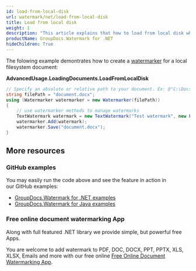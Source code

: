 ```yaml
---
id: load-from-local-disk
url: watermark/net/load-from-local-disk
title: Load from local disk
weight: 1
description: "This article explains that how to load from local disk while using GroupDocs. Watermarks API."
productName: GroupDocs.Watermark for .NET
hideChildren: True
---
```

The folowing example demontrates how to create a [watermarker](https://reference.groupdocs.com/net/watermark/groupdocs.watermark/watermarker/constructors/4) for a local filesystem document:

**AdvancedUsage.LoadingDocuments.LoadFromLocalDisk**

```csharp
// Specify an absolute or relative path to your document. Ex: @"C:\Docs\document.docx"
string filePath = "document.docx";
using (Watermarker watermarker = new Watermarker(filePath))
{
    // use watermarker methods to manage watermarks
    TextWatermark watermark = new TextWatermark("Test watermark", new Font("Arial", 12));
    watermarker.Add(watermark);
    watermarker.Save("document.docx");
}
```

## More resources

### GitHub examples

You may easily run the code above and see the feature in action in our GitHub examples:

* [GroupDocs.Watermark for .NET examples](https://github.com/groupdocs-watermark/GroupDocs.Watermark-for-.NET)
* [GroupDocs.Watermark for Java examples](https://github.com/groupdocs-watermark/GroupDocs.Watermark-for-Java)

### Free online document watermarking App

Along with full featured .NET library we provide simple, but powerful free Apps.

You are welcome to add watermark to PDF, DOC, DOCX, PPT, PPTX, XLS, XLSX, Emails and more with our free online [Free Online Document Watermarking App](https://products.groupdocs.app/watermark).
